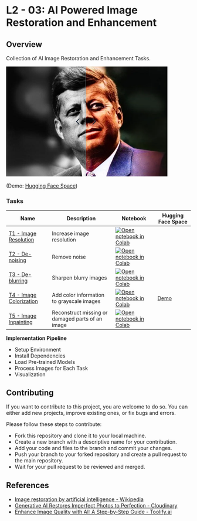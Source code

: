 # L2 - 03: AI Powered Image Restoration and Enhancement

## Overview

Collection of AI Image Restoration and Enhancement Tasks.

<img width="440" height="300" src="./docs/colorizer/JFK_colored.png">

(Demo: [Hugging Face Space](https://huggingface.co/spaces/afondiel/image-colorizer-deoldify))

### Tasks

|Name|Description|Notebook|Hugging Face Space|
|--|--|--|--|
|[T1 - Image Resolution](#)|Increase image resolution|[![Open notebook in Colab](https://colab.research.google.com/assets/colab-badge.svg)](https://colab.research.google.com/github/afondiel/computer-vision-challenge/blob/main/L2_03_AI_Powered_Image_Restoration_and_Enhancement/notebooks/AI_Image_Restoration_Enhancement_T1_Image_Resolution.ipynb)||
|[T2 - De-noising](#)|Remove noise|[![Open notebook in Colab](https://colab.research.google.com/assets/colab-badge.svg)](https://colab.research.google.com/github/afondiel/computer-vision-challenge/blob/main/L2_03_AI_Powered_Image_Restoration_and_Enhancement/notebooks/AI_Image_Restoration_Enhancement_T2_Denoising_DeepInv.ipynb)||
|[T3 - De-blurring](#)|Sharpen blurry images|[![Open notebook in Colab](https://colab.research.google.com/assets/colab-badge.svg)](#)||
|[T4 - Image Colorization](#)|Add color information to grayscale images|[![Open notebook in Colab](https://colab.research.google.com/assets/colab-badge.svg)](https://colab.research.google.com/github/afondiel/computer-vision-challenge/blob/main/L2_03_AI_Powered_Image_Restoration_and_Enhancement/notebooks/AI_Image_Restoration_Enhancement_T4_Colorization_Deoldify.ipynb)|[Demo](https://huggingface.co/spaces/afondiel/image-colorizer-deoldify)|
|[T5 - Image Inpainting](#)| Reconstruct missing or damaged parts of an image|[![Open notebook in Colab](https://colab.research.google.com/assets/colab-badge.svg)](#)||

**Implementation Pipeline**

- Setup Environment
- Install Dependencies
- Load Pre-trained Models
- Process Images for Each Task
- Visualization

## Contributing

If you want to contribute to this project, you are welcome to do so. You can either add new projects, improve existing ones, or fix bugs and errors. 

Please follow these steps to contribute:

- Fork this repository and clone it to your local machine.
- Create a new branch with a descriptive name for your contribution.
- Add your code and files to the branch and commit your changes.
- Push your branch to your forked repository and create a pull request to the main repository.
- Wait for your pull request to be reviewed and merged.

## References
- [Image restoration by artificial intelligence - Wikipedia](https://en.wikipedia.org/wiki/Image_restoration_by_artificial_intelligence)
- [Generative AI Restores Imperfect Photos to Perfection - Cloudinary](https://cloudinary.com/blog/generative-ai-restores-imperfect-photos)
- [Enhance Image Quality with AI: A Step-by-Step Guide - Toolify.ai](https://www.toolify.ai/ai-news/enhance-image-quality-with-ai-a-stepbystep-guide-1151014)

